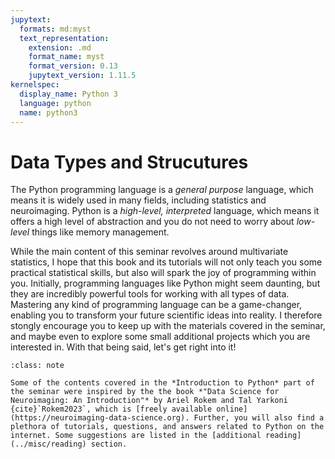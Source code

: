 ```yaml
---
jupytext:
  formats: md:myst
  text_representation:
    extension: .md
    format_name: myst
    format_version: 0.13
    jupytext_version: 1.11.5
kernelspec:
  display_name: Python 3
  language: python
  name: python3
---
```


# <i class="fa-brands fa-python"></i> Data Types and Strucutures

The Python programming language is a *general purpose* language, which means it is widely used in many fields, including statistics and neuroimaging. Python is a *high-level, interpreted* language, which means it offers a high level of abstraction and you do not need to worry about *low-level* things like memory management.

While the main content of this seminar revolves around multivariate statistics, I hope that this book and its tutorials will not only teach you some practical statistical skills, but also will spark the joy of programming within you. Initially, programming languages like Python might seem daunting, but they are incredibly powerful tools for working with all types of data. Mastering any kind of programming language can be a game-changer, enabling you to transform your future scientific ideas into reality. I therefore stongly encourage you to keep up with the materials covered in the seminar, and maybe even to explore some small additional projects which you are interested in. With that being said, let's get right into it!


```{admonition} Disclaimer
:class: note

Some of the contents covered in the *Introduction to Python* part of the seminar were inspired by the the book *"Data Science for Neuroimaging: An Introduction"* by Ariel Rokem and Tal Yarkoni {cite}`Rokem2023`, which is [freely available online](https://neuroimaging-data-science.org). Further, you will also find a plethora of tutorials, questions, and answers related to Python on the internet. Some suggestions are listed in the [additional reading](../misc/reading) section.
```

